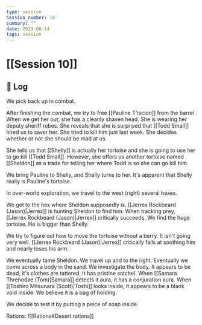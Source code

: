 ```yaml
---
type: session
session_number: 10
summary: ""
date: 2023-08-14
tags: session
---
```


# [[Session 10]]

## 📝 Log

We pick back up in combat.

After finishing the combat, we try to free [[Pauline T'iscion]] from the barrel. When we get her out, she has a cleanly shaven head. She is wearing her deputy sheriff robes. She reveals that she is surprised that [[Todd Small]] hired us to saver her. She tried to kill him just last week. She decides whether or not she should be mad at us. 

She tells us that [[Shelly]] is actually her tortoise and she is going to use her to go kill [[Todd Small]]. However, she offers us another tortoise named [[Sheldon]] as a trade for telling her where Todd is so she can go kill him. 

We bring Pauline to Shelly, and Shelly turns to her. It's apparent that Shelly really is Pauline's tortoise. 

In over-world exploration, we travel to the west (right) several hexes. 

We get to the hex where Sheldon supposedly is. [[Jerrex Rockbeard (Jason)|Jerrex]] is hunting Sheldon to find him. When tracking prey, [[Jerrex Rockbeard (Jason)|Jerrex]] critically succeeds. We find the huge tortoise. He is bigger than Shelly.

We try to figure out how to move the tortoise without a berry. It isn't going very well. [[Jerrex Rockbeard (Jason)|Jerrex]] critically fails at soothing him and nearly loses his arm. 

We eventually tame Sheldon. We travel up and to the right. Eventually we come across a body in the sand. We investigate the body. It appears to be dead, it's clothes are tattered. It has pristine satchel. When [[Samara Threnodae (Tom)|Samara]] detects it aura, it has a conjuration aura. When [[Toshiro Mitsunara (Scott)|Toshi]] looks inside, it appears to be a blank void inside. We believe it is a bag of holding. 

We decide to test it by putting a piece of soap inside. 

Rations:
![[Rations#Desert rations]]